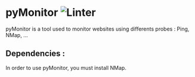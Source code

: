 # pyMonitor  ![Linter](https://github.com/vvandenschrieck/pyMonitor/workflows/Linter/badge.svg)

pyMonitor is a tool used to monitor websites using differents probes : Ping, NMap, ... 

## Dependencies : 

In order to use pyMonitor, you must install NMap.  
